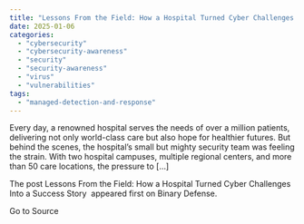 ```yaml
---
title: "Lessons From the Field: How a Hospital Turned Cyber Challenges Into a Success Story"
date: 2025-01-06
categories: 
  - "cybersecurity"
  - "cybersecurity-awareness"
  - "security"
  - "security-awareness"
  - "virus"
  - "vulnerabilities"
tags: 
  - "managed-detection-and-response"
---
```


Every day, a renowned hospital serves the needs of over a million patients, delivering not only world-class care but also hope for healthier futures. But behind the scenes, the hospital’s small but mighty security team was feeling the strain. With two hospital campuses, multiple regional centers, and more than 50 care locations, the pressure to \[…\]

The post Lessons From the Field: How a Hospital Turned Cyber Challenges Into a Success Story  appeared first on Binary Defense.

Go to Source
